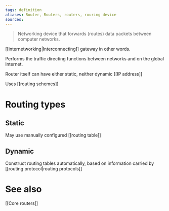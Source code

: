 ```yaml
---
tags: definition
aliases: Router, Routers, routers, rouring device
sources: 
---
```


> Networking device that forwards (routes) data packets between computer networks.

[[internetworking|Interconnecting]] gateway in other words.

Performs the traffic directing functions between networks and on the global Internet.

Router itself can have either static, neither dynamic [[IP address]]

Uses [[routing schemes]] 

# Routing types
## Static
May use manually configured [[routing table]]

## Dynamic
Construct routing tables automatically, based on information carried by [[routing protocol|routing protocols]]

# See also
[[Core routers]]